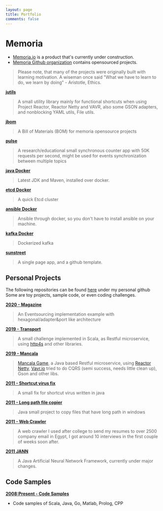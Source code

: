 ```yaml
---
layout: page
title: Portfolio
comments: false
---
```


# Memoria 
* [Memoria.io](https://memoria.io) is a product that's currently under construction.
* [Memoria Github organization](https://github.com/memoria-io) contains opensourced projects.

> Please note, that many of the projects were originally built with learning motivation. A wiseman once said 
"What we have to learn to do, we learn by doing" - Aristotle, Ethics. 


**[jutils](https://github.com/memoria-io/jutils)**
> A small utility library mainly for functional shortcuts when using Project Reactor, Reactor Netty and VAVR,
> also some GSON adapters, and nonblocking YAML utils, File utils.

**[jbom](https://github.com/memoria-io/jbom)**
> A Bill of Materials (BOM) for memoria opensource projects

**[pulse](https://github.com/memoria-io/pulse)**
> A research/educational small synchronous counter app with 50K requests per second, might be used for events synchronization between multiple topics  
    
**[java Docker](https://github.com/memoria-io/ansible-docker)**
> Latest JDK and Maven, installed over docker.

**[etcd Docker](https://github.com/memoria-io/etcd-docker)**
> A quick Etcd cluster

**[ansible Docker](https://github.com/memoria-io/ansible-docker)**
> Ansible through docker, so you don't have to install ansible on your machine.

**[kafka Docker](https://github.com/memoria-io/kafka-docker)**
> Dockerized kafka

**[sunstreet](https://github.com/memoria-io/sunstreet)**
> A single page app, and a github template.

## Personal Projects
The following repositories can be found [here](https://github.com/IsmailMarmoush?tab=repositories) under my personal github
Some are toy projects, sample code, or even coding challenges.

**[2020 - Magazine](https://github.com/IsmailMarmoush/java-magazine)**
> An Eventsourcing implementation example with hexagonal/adapter&port like architecture 

**[2019 - Transport](https://github.com/IsmailMarmoush/java-transport)**
> A small challenge implemented in Scala, as Restful microservice, using [http4s](https://http4s.org/) and other libraries.

**[2019 - Mancala](https://github.com/IsmailMarmoush/java-mancala)**
> [Mancala Game](https://en.wikipedia.org/wiki/Mancala), a Java based Restful microservice, 
> using [Reactor Netty](https://projectreactor.io/), [Vavr.io](https://Vavr.io) 
> tried to do CQRS (semi success, needs little clean up), Gson and other libs.

**[2011 - Shortcut virus fix](https://github.com/IsmailMarmoush/java-shortcutvirusfix)**
> A small fix for shortcut virus written in java

**[2011 - Long path file copier](https://github.com/IsmailMarmoush/java-longpath)**
> Java small project to copy files that have long path in windows

**[2011 - Web Crawler](https://github.com/IsmailMarmoush/java-webcrawler)**
> A web crawler I used after college to send my resumes to over 2500 company email in Egypt,
> I got around 10 interviews in the first couple of weeks soon after.

**[2011 JANN](https://github.com/memoria-io/jann)**
> A Java Artificial Neural Network Framework, currently under major changes.

## Code Samples

**[2008:Present - Code Samples](https://github.com/IsmailMarmoush/samples)**
* Code samples of Scala, Java, Go, Matlab, Prolog, CPP
